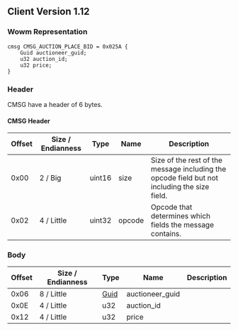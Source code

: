 ## Client Version 1.12

### Wowm Representation
```rust,ignore
cmsg CMSG_AUCTION_PLACE_BID = 0x025A {
    Guid auctioneer_guid;
    u32 auction_id;
    u32 price;
}
```
### Header
CMSG have a header of 6 bytes.

#### CMSG Header
| Offset | Size / Endianness | Type   | Name   | Description |
| ------ | ----------------- | ------ | ------ | ----------- |
| 0x00   | 2 / Big           | uint16 | size   | Size of the rest of the message including the opcode field but not including the size field.|
| 0x02   | 4 / Little        | uint32 | opcode | Opcode that determines which fields the message contains.|
### Body
| Offset | Size / Endianness | Type | Name | Description |
| ------ | ----------------- | ---- | ---- | ----------- |
| 0x06 | 8 / Little | [Guid](../spec/packed-guid.md) | auctioneer_guid |  |
| 0x0E | 4 / Little | u32 | auction_id |  |
| 0x12 | 4 / Little | u32 | price |  |
